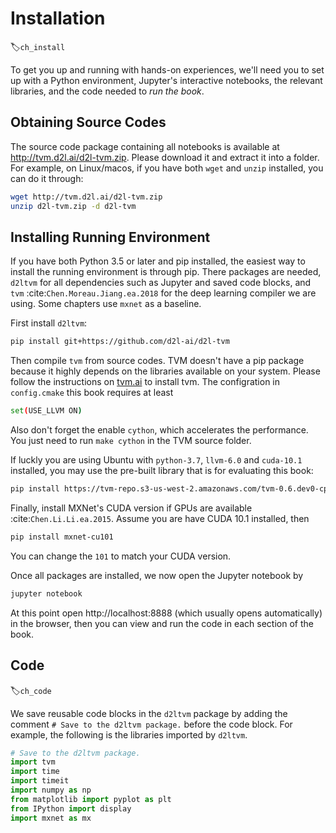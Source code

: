 # Installation
:label:`ch_install`


To get you up and running with hands-on experiences, we'll need you to set up with a Python environment, Jupyter's interactive notebooks, the relevant libraries, and the code needed to *run the book*.

## Obtaining Source Codes

The source code package containing all notebooks is available at
http://tvm.d2l.ai/d2l-tvm.zip.
Please download it and extract it into a
folder. For example, on Linux/macos, if you have both `wget` and `unzip`
installed, you can do it through:

```bash
wget http://tvm.d2l.ai/d2l-tvm.zip
unzip d2l-tvm.zip -d d2l-tvm
```


## Installing Running Environment

If you have both Python 3.5 or later and pip installed, the easiest way to
install the running environment is through pip. There packages are needed,
`d2ltvm` for all dependencies such as Jupyter and saved code blocks, and `tvm` :cite:`Chen.Moreau.Jiang.ea.2018`
for the deep learning compiler we are using. Some chapters use `mxnet` as
a baseline.

First install `d2ltvm`:

```bash
pip install git+https://github.com/d2l-ai/d2l-tvm
```


Then compile `tvm` from source codes. TVM doesn't have a pip package because it
highly depends on the libraries available on your system. Please follow the
instructions  on
[tvm.ai](https://docs.tvm.ai/install/from_source.html) to install tvm. The configration in `config.cmake` this
book requires at least

```bash
set(USE_LLVM ON)
```


Also
don't forget the enable `cython`, which accelerates the performance. You just
need to run `make cython` in the TVM source folder.

If luckly you are using Ubuntu with `python-3.7`, `llvm-6.0` and `cuda-10.1` installed, you
may use the pre-built library that is for evaluating this book:

```bash
pip install https://tvm-repo.s3-us-west-2.amazonaws.com/tvm-0.6.dev0-cp37-cp37m-linux_x86_64.whl
```


Finally, install MXNet's CUDA version if GPUs are available :cite:`Chen.Li.Li.ea.2015`. Assume you are have
CUDA 10.1 installed, then

```bash
pip install mxnet-cu101
```


You can change the `101` to match your CUDA version.

Once all packages are installed, we now open the Jupyter notebook by

```bash
jupyter notebook
```


At this point open http://localhost:8888 (which usually opens automatically) in the browser, then you can view and run the code in each section of the book.


## Code
:label:`ch_code`

We save reusable code blocks in the `d2ltvm` package by adding the comment `# Save to the
d2ltvm package.` before the code block. For example, the following is the
libraries imported by `d2ltvm`.

```python
# Save to the d2ltvm package.
import tvm
import time
import timeit
import numpy as np
from matplotlib import pyplot as plt
from IPython import display
import mxnet as mx
```

